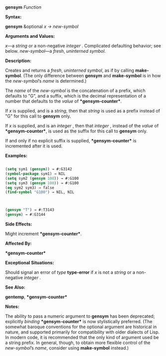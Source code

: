 **gensym** *Function* 



**Syntax:** 



**gensym** &amp;optional *x → new-symbol* 



**Arguments and Values:** 



*x*—a *string* or a non-negative *integer* . Complicated defaulting behavior; see below. *new-symbol*—a *fresh*, *uninterned symbol*. 



**Description:** 



Creates and returns a *fresh*, *uninterned symbol*, as if by calling **make-symbol**. (The only difference between **gensym** and **make-symbol** is in how the *new-symbol*’s *name* is determined.) 



The *name* of the *new-symbol* is the concatenation of a prefix, which defaults to "G", and a suffix, which is the decimal representation of a number that defaults to the *value* of **\*gensym-counter\***. 



If *x* is supplied, and is a *string*, then that *string* is used as a prefix instead of "G" for this call to **gensym** only. 



If *x* is supplied, and is an *integer* , then that *integer* , instead of the *value* of **\*gensym-counter\***, is used as the suffix for this call to **gensym** only. 



If and only if no explicit suffix is supplied, **\*gensym-counter\*** is incremented after it is used. 

**Examples:**
```lisp

(setq sym1 (gensym)) → #:G3142 
(symbol-package sym1) → NIL 
(setq sym2 (gensym 100)) → #:G100 
(setq sym3 (gensym 100)) → #:G100 
(eq sym2 sym3) → false 
(find-symbol "G100") → NIL, NIL 



(gensym "T") → #:T3143 
(gensym) → #:G3144 

```
**Side Effects:** 



Might increment **\*gensym-counter\***. 



**Affected By:** 



**\*gensym-counter\*** 



**Exceptional Situations:** 



Should signal an error of *type* **type-error** if *x* is not a *string* or a non-negative *integer* . 



**See Also:** 



**gentemp**, **\*gensym-counter\*** 



**Notes:** 



The ability to pass a numeric argument to **gensym** has been deprecated; explicitly *binding* **\*gensym-counter\*** is now stylistically preferred. (The somewhat baroque conventions for the optional argument are historical in nature, and supported primarily for compatibility with older dialects of Lisp. In modern code, it is recommended that the only kind of argument used be a string prefix. In general, though, to obtain more flexible control of the *new-symbol*’s *name*, consider using **make-symbol** instead.) 



